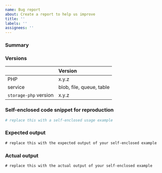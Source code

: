 ```yaml
---
name: Bug report
about: Create a report to help us improve
title: ''
labels: ''
assignees: ''
---
```


### Summary

<!-- Provide a summary here -->

### Versions

<!-- Provide the versions of PHP and `azure-storage-php` on which the issue has been observed -->

|                       | Version |
|:----------------------|:--------|
| PHP                   | x.y.z   |
| service               | blob, file, queue, table        |
| `storage-php` version | x.y.z   |

### Self-enclosed code snippet for reproduction

```php
# replace this with a self-enclosed usage example
```

### Expected output

```txt
# replace this with the expected output of your self-enclosed example
```

### Actual output

```txt
# replace this with the actual output of your self-enclosed example
```